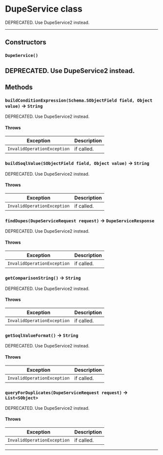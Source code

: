 # DupeService class

DEPRECATED. Use DupeService2 instead.

---
## Constructors
### `DupeService()`

DEPRECATED. Use DupeService2 instead.
---
## Methods
### `buildConditionExpression(Schema.SObjectField field, Object value)` → `String`

DEPRECATED. Use DupeService2 instead.

#### Throws
|Exception|Description|
|---------|-----------|
|`InvalidOperationException` |  if called. |

### `buildSoqlValue(SObjectField field, Object value)` → `String`

DEPRECATED. Use DupeService2 instead.

#### Throws
|Exception|Description|
|---------|-----------|
|`InvalidOperationException` |  if called. |

### `findDupes(DupeServiceRequest request)` → `DupeServiceResponse`

DEPRECATED. Use DupeService2 instead.

#### Throws
|Exception|Description|
|---------|-----------|
|`InvalidOperationException` |  if called. |

### `getComparisonString()` → `String`

DEPRECATED. Use DupeService2 instead.

#### Throws
|Exception|Description|
|---------|-----------|
|`InvalidOperationException` |  if called. |

### `getSoqlValueFormat()` → `String`

DEPRECATED. Use DupeService2 instead.

#### Throws
|Exception|Description|
|---------|-----------|
|`InvalidOperationException` |  if called. |

### `queryForDuplicates(DupeServiceRequest request)` → `List<SObject>`

DEPRECATED. Use DupeService2 instead.

#### Throws
|Exception|Description|
|---------|-----------|
|`InvalidOperationException` |  if called. |

---
